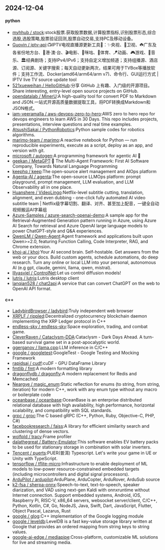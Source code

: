 ## 2024-12-04

#### python
* [myhhub / stock](https://github.com/myhhub/stock):stock股票.获取股票数据,计算股票指标,识别股票形态,综合选股,选股策略,股票验证回测,股票自动交易,支持PC及移动设备。
* [Guovin / iptv-api](https://github.com/Guovin/iptv-api):📺IPTV电视直播源更新工具🚀：✨央视、📡卫视、☘️广东及各省份地方台、🌊港·澳·台、🎬电影、🎥咪咕、🏀体育、🪁动画、🎮游戏、🎵音乐、🏛经典剧场；支持IPv4/IPv6；支持自定义增加频道；支持组播源、酒店源、订阅源、关键字搜索；每天自动更新两次，结果可用于TVBox等播放软件；支持工作流、Docker(amd64/arm64/arm v7)、命令行、GUI运行方式 | IPTV live TV source update tool
* [521xueweihan / HelloGitHub](https://github.com/521xueweihan/HelloGitHub):分享 GitHub 上有趣、入门级的开源项目。Share interesting, entry-level open source projects on GitHub.
* [opendatalab / MinerU](https://github.com/opendatalab/MinerU):A high-quality tool for convert PDF to Markdown and JSON.一站式开源高质量数据提取工具，将PDF转换成Markdown和JSON格式。
* [iam-veeramalla / aws-devops-zero-to-hero](https://github.com/iam-veeramalla/aws-devops-zero-to-hero):AWS zero to hero repo for devops engineers to learn AWS in 30 Days. This repo includes projects, presentations, interview questions and real time examples.
* [AtsushiSakai / PythonRobotics](https://github.com/AtsushiSakai/PythonRobotics):Python sample codes for robotics algorithms.
* [marimo-team / marimo](https://github.com/marimo-team/marimo):A reactive notebook for Python — run reproducible experiments, execute as a script, deploy as an app, and version with git.
* [microsoft / autogen](https://github.com/microsoft/autogen):A programming framework for agentic AI 🤖
* [geekan / MetaGPT](https://github.com/geekan/MetaGPT):🌟 The Multi-Agent Framework: First AI Software Company, Towards Natural Language Programming
* [keephq / keep](https://github.com/keephq/keep):The open-source alert management and AIOps platform
* [Agenta-AI / agenta](https://github.com/Agenta-AI/agenta):The open-source LLMOps platform: prompt playground, prompt management, LLM evaluation, and LLM Observability all in one place.
* [Huanshere / VideoLingo](https://github.com/Huanshere/VideoLingo):Netflix-level subtitle cutting, translation, alignment, and even dubbing - one-click fully automated AI video subtitle team | Netflix级字幕切割、翻译、对齐、甚至加上配音，一键全自动视频搬运AI字幕组
* [Azure-Samples / azure-search-openai-demo](https://github.com/Azure-Samples/azure-search-openai-demo):A sample app for the Retrieval-Augmented Generation pattern running in Azure, using Azure AI Search for retrieval and Azure OpenAI large language models to power ChatGPT-style and Q&A experiences.
* [QwenLM / Qwen-Agent](https://github.com/QwenLM/Qwen-Agent):Agent framework and applications built upon Qwen>=2.0, featuring Function Calling, Code Interpreter, RAG, and Chrome extension.
* [khoj-ai / khoj](https://github.com/khoj-ai/khoj):Your AI second brain. Self-hostable. Get answers from the web or your docs. Build custom agents, schedule automations, do deep research. Turn any online or local LLM into your personal, autonomous AI (e.g gpt, claude, gemini, llama, qwen, mistral).
* [lllyasviel / ControlNet](https://github.com/lllyasviel/ControlNet):Let us control diffusion models!
* [lutris / lutris](https://github.com/lutris/lutris):Lutris desktop client
* [lanqian528 / chat2api](https://github.com/lanqian528/chat2api):A service that can convert ChatGPT on the web to OpenAI API format.

#### c++
* [LadybirdBrowser / ladybird](https://github.com/LadybirdBrowser/ladybird):Truly independent web browser
* [XRPLF / rippled](https://github.com/XRPLF/rippled):Decentralized cryptocurrency blockchain daemon implementing the XRP Ledger protocol in C++
* [endless-sky / endless-sky](https://github.com/endless-sky/endless-sky):Space exploration, trading, and combat game.
* [CleverRaven / Cataclysm-DDA](https://github.com/CleverRaven/Cataclysm-DDA):Cataclysm - Dark Days Ahead. A turn-based survival game set in a post-apocalyptic world.
* [ggerganov / llama.cpp](https://github.com/ggerganov/llama.cpp):LLM inference in C/C++
* [google / googletest](https://github.com/google/googletest):GoogleTest - Google Testing and Mocking Framework
* [rapidsai / cudf](https://github.com/rapidsai/cudf):cuDF - GPU DataFrame Library
* [fmtlib / fmt](https://github.com/fmtlib/fmt):A modern formatting library
* [dragonflydb / dragonfly](https://github.com/dragonflydb/dragonfly):A modern replacement for Redis and Memcached
* [Neargye / magic_enum](https://github.com/Neargye/magic_enum):Static reflection for enums (to string, from string, iteration) for modern C++, work with any enum type without any macro or boilerplate code
* [oceanbase / oceanbase](https://github.com/oceanbase/oceanbase):OceanBase is an enterprise distributed relational database with high availability, high performance, horizontal scalability, and compatibility with SQL standards.
* [grpc / grpc](https://github.com/grpc/grpc):The C based gRPC (C++, Python, Ruby, Objective-C, PHP, C#)
* [facebookresearch / faiss](https://github.com/facebookresearch/faiss):A library for efficient similarity search and clustering of dense vectors.
* [wolfpld / tracy](https://github.com/wolfpld/tracy):Frame profiler
* [dalathegreat / Battery-Emulator](https://github.com/dalathegreat/Battery-Emulator):This software enables EV battery packs to be used for stationary storage in combination with solar inverters.
* [Tencent / puerts](https://github.com/Tencent/puerts):PUER(普洱) Typescript. Let's write your game in UE or Unity with TypeScript.
* [tensorflow / tflite-micro](https://github.com/tensorflow/tflite-micro):Infrastructure to enable deployment of ML models to low-power resource-constrained embedded targets (including microcontrollers and digital signal processors).
* [ArduPilot / ardupilot](https://github.com/ArduPilot/ardupilot):ArduPlane, ArduCopter, ArduRover, ArduSub source
* [k2-fsa / sherpa-onnx](https://github.com/k2-fsa/sherpa-onnx):Speech-to-text, text-to-speech, speaker diarization, and VAD using next-gen Kaldi with onnxruntime without Internet connection. Support embedded systems, Android, iOS, Raspberry Pi, RISC-V, x86_64 servers, websocket server/client, C/C++, Python, Kotlin, C#, Go, NodeJS, Java, Swift, Dart, JavaScript, Flutter, Object Pascal, Lazarus, Rust
* [google / glog](https://github.com/google/glog):C++ implementation of the Google logging module
* [google / leveldb](https://github.com/google/leveldb):LevelDB is a fast key-value storage library written at Google that provides an ordered mapping from string keys to string values.
* [google-ai-edge / mediapipe](https://github.com/google-ai-edge/mediapipe):Cross-platform, customizable ML solutions for live and streaming media.
